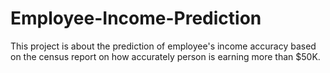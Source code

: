 # Employee-Income-Prediction
This project is about the prediction of employee's income accuracy based on the census report on how accurately person is earning more than $50K.
